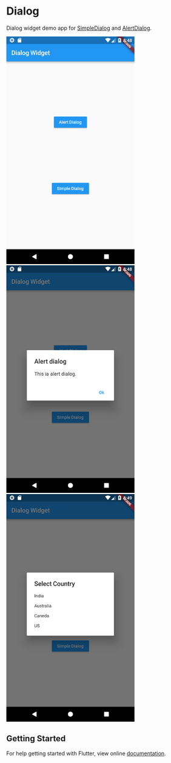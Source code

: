 # Dialog

Dialog widget demo app for [SimpleDialog](https://docs.flutter.io/flutter/material/SimpleDialog-class.html) and [AlertDialog](https://docs.flutter.io/flutter/material/AlertDialog-class.html).

<img src="screenshot/dialog_widget_1.png" height="600em" /> <img src="screenshot/dialog_widget_2.png" height="600em" /> <img src="screenshot/dialog_widget_3.png" height="600em" /> 

## Getting Started

For help getting started with Flutter, view online
[documentation](https://flutter.io/).
